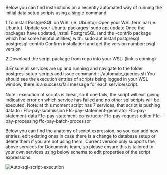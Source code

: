 Below you can find instructions on a recently automated way of running the initial data setup scripts using a single command. 

1.To install PostgreSQL on WSL (ie. Ubuntu):
Open your WSL terminal (ie. Ubuntu).
Update your Ubuntu packages: sudo apt update
Once the packages have updated, install PostgreSQL (and the -contrib package which has some helpful utilities) with: sudo apt install postgresql postgresql-contrib
Confirm installation and get the version number: psql --version

2.Download the script package from repo into your WSL: (link is coming)

3.Ensure all services are up and running and navigate to the folder postgres-setup-scripts and issue command : ./automate_queries.sh
You should see the execution entries of scripts being logged in your WSL window, there is a success/fail message for each service/script.

Note : execution of scripts is linear, so if one fails, the script will exit giving indicative error on which service has failed and no other sql scripts will be executed.
Note: at this moment script has 7 services, that script is pushing data to : 
Ffc-pay-submission
Ffc-pay-statement-generator
Ffc-pay-statement-data
Ffc-pay-statement-constructor
Ffc-pay-request-editor
Ffc-pay-processing
ffc-pay-batch-processor


Below you can find the anatomy of script expression, so you can add new entries, edit existing ones in case there is a change to database setup or delete them if you are not using them. Current version only supports the above services for Documents team, so please ensure this is tailored to your own services using below schema to edit properties of the script expressions.



![Auto-sql-script-execution](https://github.com/DEFRA/ffc-pay-core/assets/98330195/24a4ab40-c068-4785-a29f-1408f7235038)
